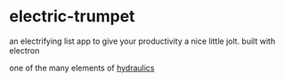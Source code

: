 # electric-trumpet

an electrifying list app to give your productivity a nice little jolt. built with electron

one of the many elements of [hydraulics](https://github.com/dxu/hydraulics)
